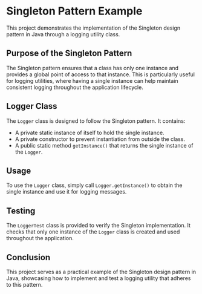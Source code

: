 # Singleton Pattern Example

This project demonstrates the implementation of the Singleton design pattern in Java through a logging utility class.

## Purpose of the Singleton Pattern

The Singleton pattern ensures that a class has only one instance and provides a global point of access to that instance. This is particularly useful for logging utilities, where having a single instance can help maintain consistent logging throughout the application lifecycle.

## Logger Class

The `Logger` class is designed to follow the Singleton pattern. It contains:

- A private static instance of itself to hold the single instance.
- A private constructor to prevent instantiation from outside the class.
- A public static method `getInstance()` that returns the single instance of the `Logger`.

## Usage

To use the `Logger` class, simply call `Logger.getInstance()` to obtain the single instance and use it for logging messages.

## Testing

The `LoggerTest` class is provided to verify the Singleton implementation. It checks that only one instance of the `Logger` class is created and used throughout the application.

## Conclusion

This project serves as a practical example of the Singleton design pattern in Java, showcasing how to implement and test a logging utility that adheres to this pattern.